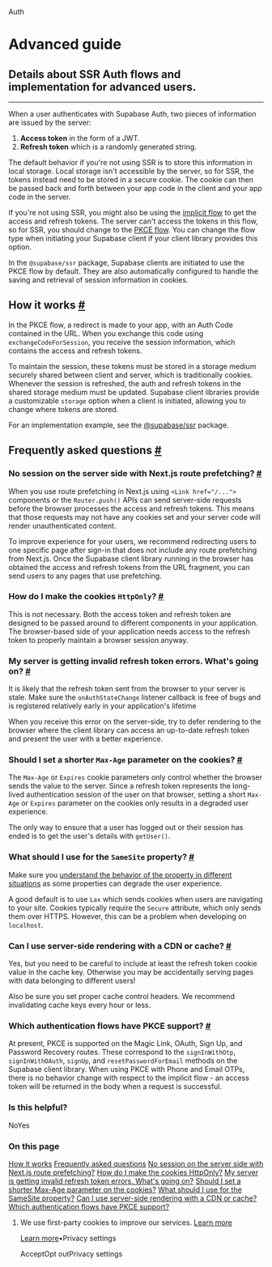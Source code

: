 Auth

# Advanced guide

## Details about SSR Auth flows and implementation for advanced users.

* * *

When a user authenticates with Supabase Auth, two pieces of information are issued by the server:

1. **Access token** in the form of a JWT.
2. **Refresh token** which is a randomly generated string.

The default behavior if you're not using SSR is to store this information in local storage. Local storage isn't accessible by the server, so for SSR, the tokens instead need to be stored in a secure cookie. The cookie can then be passed back and forth between your app code in the client and your app code in the server.

If you're not using SSR, you might also be using the [implicit flow](https://supabase.com/docs/guides/auth/sessions/implicit-flow) to get the access and refresh tokens. The server can't access the tokens in this flow, so for SSR, you should change to the [PKCE flow](https://supabase.com/docs/guides/auth/sessions/pkce-flow). You can change the flow type when initiating your Supabase client if your client library provides this option.

In the `@supabase/ssr` package, Supabase clients are initiated to use the PKCE flow by default. They are also automatically configured to handle the saving and retrieval of session information in cookies.

## How it works [\#](https://supabase.com/docs/guides/auth/server-side/advanced-guide\#how-it-works)

In the PKCE flow, a redirect is made to your app, with an Auth Code contained in the URL. When you exchange this code using `exchangeCodeForSession`, you receive the session information, which contains the access and refresh tokens.

To maintain the session, these tokens must be stored in a storage medium securely shared between client and server, which is traditionally cookies. Whenever the session is refreshed, the auth and refresh tokens in the shared storage medium must be updated. Supabase client libraries provide a customizable `storage` option when a client is initiated, allowing you to change where tokens are stored.

For an implementation example, see the [@supabase/ssr](https://github.com/supabase/auth-helpers/blob/main/packages/ssr/src/index.ts) package.

## Frequently asked questions [\#](https://supabase.com/docs/guides/auth/server-side/advanced-guide\#frequently-asked-questions)

### No session on the server side with Next.js route prefetching? [\#](https://supabase.com/docs/guides/auth/server-side/advanced-guide\#no-session-on-the-server-side-with-nextjs-route-prefetching)

When you use route prefetching in Next.js using `<Link href="/...">` components or the `Router.push()` APIs can send server-side requests before the browser processes the access and refresh tokens. This means that those requests may not have any cookies set and your server code will render unauthenticated content.

To improve experience for your users, we recommend redirecting users to one specific page after sign-in that does not include any route prefetching from Next.js. Once the Supabase client library running in the browser has obtained the access and refresh tokens from the URL fragment, you can send users to any pages that use prefetching.

### How do I make the cookies `HttpOnly`? [\#](https://supabase.com/docs/guides/auth/server-side/advanced-guide\#how-do-i-make-the-cookies-httponly-)

This is not necessary. Both the access token and refresh token are designed to be passed around to different components in your application. The browser-based side of your application needs access to the refresh token to properly maintain a browser session anyway.

### My server is getting invalid refresh token errors. What's going on? [\#](https://supabase.com/docs/guides/auth/server-side/advanced-guide\#my-server-is-getting-invalid-refresh-token-errors-whats-going-on)

It is likely that the refresh token sent from the browser to your server is stale. Make sure the `onAuthStateChange` listener callback is free of bugs and is registered relatively early in your application's lifetime

When you receive this error on the server-side, try to defer rendering to the browser where the client library can access an up-to-date refresh token and present the user with a better experience.

### Should I set a shorter `Max-Age` parameter on the cookies? [\#](https://supabase.com/docs/guides/auth/server-side/advanced-guide\#should-i-set-a-shorter-max-age-parameter-on-the-cookies)

The `Max-Age` or `Expires` cookie parameters only control whether the browser sends the value to the server. Since a refresh token represents the long-lived authentication session of the user on that browser, setting a short `Max-Age` or `Expires` parameter on the cookies only results in a degraded user experience.

The only way to ensure that a user has logged out or their session has ended is to get the user's details with `getUser()`.

### What should I use for the `SameSite` property? [\#](https://supabase.com/docs/guides/auth/server-side/advanced-guide\#what-should-i-use-for-the-samesite-property)

Make sure you [understand the behavior of the property in different situations](https://developer.mozilla.org/en-US/docs/Web/HTTP/Headers/Set-Cookie/SameSite) as some properties can degrade the user experience.

A good default is to use `Lax` which sends cookies when users are navigating to your site. Cookies typically require the `Secure` attribute, which only sends them over HTTPS. However, this can be a problem when developing on `localhost`.

### Can I use server-side rendering with a CDN or cache? [\#](https://supabase.com/docs/guides/auth/server-side/advanced-guide\#can-i-use-server-side-rendering-with-a-cdn-or-cache)

Yes, but you need to be careful to include at least the refresh token cookie value in the cache key. Otherwise you may be accidentally serving pages with data belonging to different users!

Also be sure you set proper cache control headers. We recommend invalidating cache keys every hour or less.

### Which authentication flows have PKCE support? [\#](https://supabase.com/docs/guides/auth/server-side/advanced-guide\#which-authentication-flows-have-pkce-support)

At present, PKCE is supported on the Magic Link, OAuth, Sign Up, and Password Recovery routes. These correspond to the `signInWithOtp`, `signInWithOAuth`, `signUp`, and `resetPasswordForEmail` methods on the Supabase client library. When using PKCE with Phone and Email OTPs, there is no behavior change with respect to the implicit flow - an access token will be returned in the body when a request is successful.

### Is this helpful?

NoYes

### On this page

[How it works](https://supabase.com/docs/guides/auth/server-side/advanced-guide#how-it-works) [Frequently asked questions](https://supabase.com/docs/guides/auth/server-side/advanced-guide#frequently-asked-questions) [No session on the server side with Next.js route prefetching?](https://supabase.com/docs/guides/auth/server-side/advanced-guide#no-session-on-the-server-side-with-nextjs-route-prefetching) [How do I make the cookies HttpOnly?](https://supabase.com/docs/guides/auth/server-side/advanced-guide#how-do-i-make-the-cookies-httponly-) [My server is getting invalid refresh token errors. What's going on?](https://supabase.com/docs/guides/auth/server-side/advanced-guide#my-server-is-getting-invalid-refresh-token-errors-whats-going-on) [Should I set a shorter Max-Age parameter on the cookies?](https://supabase.com/docs/guides/auth/server-side/advanced-guide#should-i-set-a-shorter-max-age-parameter-on-the-cookies) [What should I use for the SameSite property?](https://supabase.com/docs/guides/auth/server-side/advanced-guide#what-should-i-use-for-the-samesite-property) [Can I use server-side rendering with a CDN or cache?](https://supabase.com/docs/guides/auth/server-side/advanced-guide#can-i-use-server-side-rendering-with-a-cdn-or-cache) [Which authentication flows have PKCE support?](https://supabase.com/docs/guides/auth/server-side/advanced-guide#which-authentication-flows-have-pkce-support)

1. We use first-party cookies to improve our services. [Learn more](https://supabase.com/privacy#8-cookies-and-similar-technologies-used-on-our-european-services)



   [Learn more](https://supabase.com/privacy#8-cookies-and-similar-technologies-used-on-our-european-services)•Privacy settings





   AcceptOpt outPrivacy settings